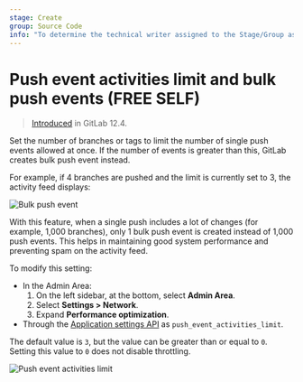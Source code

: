 ```yaml
---
stage: Create
group: Source Code
info: "To determine the technical writer assigned to the Stage/Group associated with this page, see https://handbook.gitlab.com/handbook/product/ux/technical-writing/#assignments"
---
```


# Push event activities limit and bulk push events **(FREE SELF)**

> [Introduced](https://gitlab.com/gitlab-org/gitlab/-/issues/31007) in GitLab 12.4.

Set the number of branches or tags to limit the number of single push events
allowed at once. If the number of events is greater than this, GitLab creates
bulk push event instead.

For example, if 4 branches are pushed and the limit is currently set to 3,
the activity feed displays:

![Bulk push event](img/bulk_push_event_v12_4.png)

With this feature, when a single push includes a lot of changes (for example, 1,000
branches), only 1 bulk push event is created instead of 1,000 push
events. This helps in maintaining good system performance and preventing spam on
the activity feed.

To modify this setting:

- In the Admin Area:
  1. On the left sidebar, at the bottom, select **Admin Area**.
  1. Select **Settings > Network**.
  1. Expand **Performance optimization**.
- Through the [Application settings API](../../api/settings.md#list-of-settings-that-can-be-accessed-via-api-calls)
  as `push_event_activities_limit`.

The default value is `3`, but the value can be greater than or equal to `0`. Setting this value to `0` does not disable throttling.

![Push event activities limit](img/push_event_activities_limit_v12_4.png)
